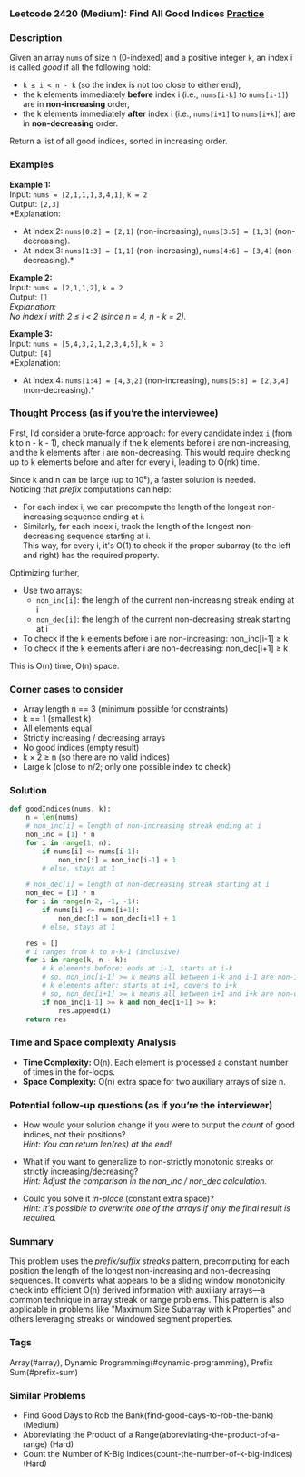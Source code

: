 ### Leetcode 2420 (Medium): Find All Good Indices [Practice](https://leetcode.com/problems/find-all-good-indices)

### Description  
Given an array `nums` of size n (0-indexed) and a positive integer `k`, an index i is called *good* if all the following hold:
- `k ≤ i < n - k` (so the index is not too close to either end),
- the k elements immediately **before** index i (i.e., `nums[i-k]` to `nums[i-1]`) are in **non-increasing** order,
- the k elements immediately **after** index i (i.e., `nums[i+1]` to `nums[i+k]`) are in **non-decreasing** order.

Return a list of all good indices, sorted in increasing order.

### Examples  

**Example 1:**  
Input: `nums = [2,1,1,1,3,4,1]`, `k = 2`  
Output: `[2,3]`  
*Explanation:  
- At index 2: `nums[0:2] = [2,1]` (non-increasing), `nums[3:5] = [1,3]` (non-decreasing).  
- At index 3: `nums[1:3] = [1,1]` (non-increasing), `nums[4:6] = [3,4]` (non-decreasing).*

**Example 2:**  
Input: `nums = [2,1,1,2]`, `k = 2`  
Output: `[]`  
*Explanation:  
No index i with 2 ≤ i < 2 (since n = 4, n - k = 2).*

**Example 3:**  
Input: `nums = [5,4,3,2,1,2,3,4,5]`, `k = 3`  
Output: `[4]`  
*Explanation:  
- At index 4: `nums[1:4] = [4,3,2]` (non-increasing), `nums[5:8] = [2,3,4]` (non-decreasing).*

### Thought Process (as if you’re the interviewee)  
First, I’d consider a brute-force approach: for every candidate index `i` (from k to n - k - 1), check manually if the k elements before i are non-increasing, and the k elements after i are non-decreasing. This would require checking up to k elements before and after for every i, leading to O(nk) time.

Since k and n can be large (up to 10⁵), a faster solution is needed.  
Noticing that *prefix* computations can help:  
- For each index i, we can precompute the length of the longest non-increasing sequence ending at i.  
- Similarly, for each index i, track the length of the longest non-decreasing sequence starting at i.  
This way, for every i, it's O(1) to check if the proper subarray (to the left and right) has the required property.

Optimizing further,  
- Use two arrays:  
  - `non_inc[i]`: the length of the current non-increasing streak ending at i
  - `non_dec[i]`: the length of the current non-decreasing streak starting at i
- To check if the k elements before i are non-increasing: non_inc[i-1] ≥ k  
- To check if the k elements after i are non-decreasing: non_dec[i+1] ≥ k

This is O(n) time, O(n) space.

### Corner cases to consider  
- Array length n == 3 (minimum possible for constraints)
- k == 1 (smallest k)
- All elements equal
- Strictly increasing / decreasing arrays
- No good indices (empty result)
- k × 2 ≥ n (so there are no valid indices)
- Large k (close to n/2; only one possible index to check)

### Solution

```python
def goodIndices(nums, k):
    n = len(nums)
    # non_inc[i] = length of non-increasing streak ending at i
    non_inc = [1] * n
    for i in range(1, n):
        if nums[i] <= nums[i-1]:
            non_inc[i] = non_inc[i-1] + 1
        # else, stays at 1

    # non_dec[i] = length of non-decreasing streak starting at i
    non_dec = [1] * n
    for i in range(n-2, -1, -1):
        if nums[i] <= nums[i+1]:
            non_dec[i] = non_dec[i+1] + 1
        # else, stays at 1

    res = []
    # i ranges from k to n-k-1 (inclusive)
    for i in range(k, n - k):
        # k elements before: ends at i-1, starts at i-k
        # so, non_inc[i-1] >= k means all between i-k and i-1 are non-increasing
        # k elements after: starts at i+1, covers to i+k
        # so, non_dec[i+1] >= k means all between i+1 and i+k are non-decreasing
        if non_inc[i-1] >= k and non_dec[i+1] >= k:
            res.append(i)
    return res
```

### Time and Space complexity Analysis  

- **Time Complexity:** O(n). Each element is processed a constant number of times in the for-loops.
- **Space Complexity:** O(n) extra space for two auxiliary arrays of size n.

### Potential follow-up questions (as if you’re the interviewer)  

- How would your solution change if you were to output the *count* of good indices, not their positions?  
  *Hint: You can return len(res) at the end!*

- What if you want to generalize to non-strictly monotonic streaks or strictly increasing/decreasing?  
  *Hint: Adjust the comparison in the non_inc / non_dec calculation.*

- Could you solve it *in-place* (constant extra space)?  
  *Hint: It’s possible to overwrite one of the arrays if only the final result is required.*

### Summary
This problem uses the *prefix/suffix streaks* pattern, precomputing for each position the length of the longest non-increasing and non-decreasing sequences. It converts what appears to be a sliding window monotonicity check into efficient O(n) derived information with auxiliary arrays—a common technique in array streak or range problems. This pattern is also applicable in problems like "Maximum Size Subarray with k Properties" and others leveraging streaks or windowed segment properties.

### Tags
Array(#array), Dynamic Programming(#dynamic-programming), Prefix Sum(#prefix-sum)

### Similar Problems
- Find Good Days to Rob the Bank(find-good-days-to-rob-the-bank) (Medium)
- Abbreviating the Product of a Range(abbreviating-the-product-of-a-range) (Hard)
- Count the Number of K-Big Indices(count-the-number-of-k-big-indices) (Hard)